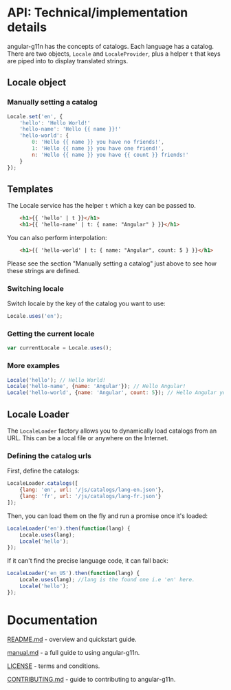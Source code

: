 # API: Technical/implementation details

angular-g11n has the concepts of catalogs. Each language has a catalog. There are two objects, `Locale` and `LocaleProvider`, plus a helper `t` that keys are piped into to display translated strings.

## Locale object

### Manually setting a catalog

```javascript
Locale.set('en', {
    'hello': 'Hello World!'
    'hello-name': 'Hello {{ name }}!'
    'hello-world': {
        0: 'Hello {{ name }} you have no friends!',
        1: 'Hello {{ name }} you have one friend!',
        n: 'Hello {{ name }} you have {{ count }} friends!'
    }
});
```

## Templates

The Locale service has the helper `t` which a key can be passed to.

```html
    <h1>{{ 'hello' | t }}</h1>
    <h1>{{ 'hello-name' | t: { name: "Angular" } }}</h1>
```

You can also perform interpolation:

 ```html
     <h1>{{ 'hello-world' | t: { name: "Angular", count: 5 } }}</h1>
```

Please see the section "Manually setting a catalog" just above to see how these strings are defined.


### Switching locale

Switch locale by the key of the catalog you want to use:

```javascript
Locale.uses('en');
```

### Getting the current locale

```javascript
var currentLocale = Locale.uses();
```

### More examples

```javascript
Locale('hello'); // Hello World!
Locale('hello-name', {name: 'Angular'}); // Hello Angular!
Locale('hello-world', {name: 'Angular', count: 5}); // Hello Angular you have 5 friends!
```

## Locale Loader

The `LocaleLoader` factory allows you to dynamically load catalogs from an URL. This can be a local file or anywhere on the Internet.

### Defining the catalog urls

First, define the catalogs:

```javascript
LocaleLoader.catalogs([
    {lang: 'en', url: '/js/catalogs/lang-en.json'},
    {lang: 'fr', url: '/js/catalogs/lang-fr.json'}
]);
```

Then, you can load them on the fly and run a promise once it's loaded:

```javascript
LocaleLoader('en').then(function(lang) {
    Locale.uses(lang);
    Locale('hello');
});
```

If it can't find the precise language code, it can fall back:

```javascript
LocaleLoader('en_US').then(function(lang) {
    Locale.uses(lang); //lang is the found one i.e 'en' here.
    Locale('hello');
});
```

# Documentation

[README.md](../README.md) - overview and quickstart guide.

[manual.md](manual.md) - a full guide to using angular-g11n.

[LICENSE](../LICENSE) - terms and conditions.

[CONTRIBUTING.md](../CONTRIBUTING.md) - guide to contributing to angular-g11n.